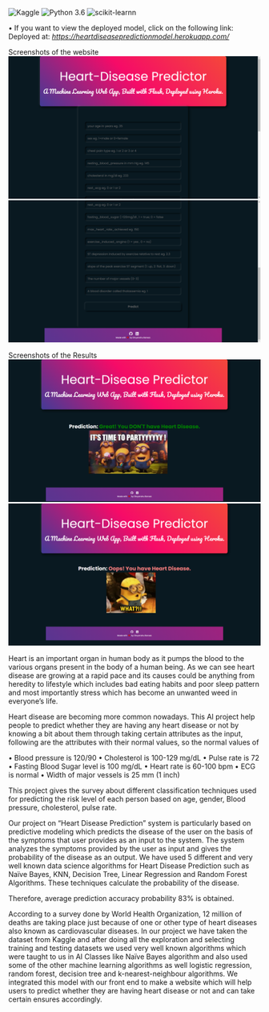![Kaggle](https://img.shields.io/badge/Dataset-Kaggle-blue.svg) ![Python 3.6](https://img.shields.io/badge/Python-3.6-brightgreen.svg) ![scikit-learnn](https://img.shields.io/badge/Library-Scikit_Learn-orange.svg)

• If you want to view the deployed model, click on the following link:<br />
Deployed at: _https://heartdiseasepredictionmodel.herokuapp.com/_

Screenshots of the website
![PNG](screenshots/Home1.png)
![PNG](screenshots/Home2.png)

Screenshots of the Results
![PNG](screenshots/Result1.png)
![PNG](screenshots/Result2.png)

Heart is an important organ in human body as it pumps the blood to the various organs present in the body of a human being. As we can see heart disease are growing at a rapid pace and its causes could be anything from heredity to lifestyle which includes bad eating habits and poor sleep pattern and most importantly stress which has become an unwanted weed in everyone’s life.

   Heart disease are becoming more common nowadays. This AI project help people to predict whether they are having any heart disease or not by knowing a bit about them through taking certain attributes as the input, following are the attributes with their normal values, so the normal values of

•	Blood pressure is 120/90
•	Cholesterol is 100-129 mg/dL
•	Pulse rate is 72
•	Fasting Blood Sugar level is 100 mg/dL
•	Heart rate is 60-100 bpm
•	ECG is normal
•	Width of major vessels is 25 mm (1 inch)

This project gives the survey about different classification techniques used for predicting the risk level of each person based on age, gender, Blood pressure, cholesterol, pulse rate.

Our project on “Heart Disease Prediction” system is particularly based on predictive modeling which predicts the disease of the user on the basis of the symptoms that user provides as an input to the system. The system analyzes the symptoms provided by the user as input and gives the probability of the disease as an output. We have used 5 different and very well known data science algorithms for Heart Disease Prediction such as Naïve Bayes, KNN, Decision Tree, Linear Regression and Random Forest Algorithms. These techniques calculate the probability of the disease.

 Therefore, average prediction accuracy probability 83% is obtained.
 

According to a survey done by World Health Organization, 12 million of deaths are taking place just because of one or other type of heart diseases also known as cardiovascular diseases.
In our project we have taken the dataset from Kaggle and after doing all the exploration and selecting training and testing datasets we used very well known algorithms which were taught to us in AI Classes like Naïve Bayes algorithm and also used some of the other machine learning algorithms as well logistic regression, random forest, decision tree and k-nearest-neighbour algorithms.
We integrated this model with our front end to make a website which will help users to predict whether they are having heart disease or not and can take certain ensures accordingly.
